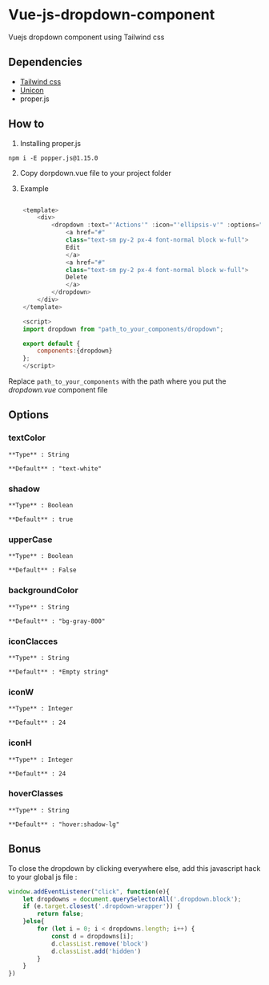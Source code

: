 # Vue-js-dropdown-component
Vuejs dropdown component using Tailwind css

## Dependencies

- [Tailwind css](https://tailwindcss.com)
- [Unicon](https://github.com/antonreshetov/vue-unicons)
- proper.js

## How to

1. Installing proper.js

``npm i -E popper.js@1.15.0``

2. Copy dorpdown.vue file to your project folder

3. Example

```javascript

    <template>
        <div>
            <dropdown :text="'Actions'" :icon="'ellipsis-v'" :options="{}">
                <a href="#" 
                class="text-sm py-2 px-4 font-normal block w-full">
                Edit
                </a>
                <a href="#" 
                class="text-sm py-2 px-4 font-normal block w-full">
                Delete 
                </a>
            </dropdown>
        </div>
    </template>

    <script>
    import dropdown from "path_to_your_components/dropdown";

    export default {
        components:{dropdown}
    };
    </script>

```

Replace ``path_to_your_components`` with the path where you put the *dropdown.vue* component file

## Options 
### textColor
    
    **Type** : String

    **Default** : "text-white"

### shadow
    
    **Type** : Boolean
    
    **Default** : true

### upperCase
    
    **Type** : Boolean
    
    **Default** : False

### backgroundColor
    
    **Type** : String
    
    **Default** : "bg-gray-800"

### iconClacces
    
    **Type** : String
    
    **Default** : *Empty string*


### iconW
    
    **Type** : Integer
    
    **Default** : 24

### iconH
    
    **Type** : Integer
    
    **Default** : 24


### hoverClasses
    
    **Type** : String
    
    **Default** : "hover:shadow-lg"


## Bonus

To close the dropdown by clicking everywhere else, add this javascript hack to your global js file : 

```javascript
window.addEventListener("click", function(e){
    let dropdowns = document.querySelectorAll('.dropdown.block');
    if (e.target.closest('.dropdown-wrapper')) {
        return false;
    }else{
        for (let i = 0; i < dropdowns.length; i++) {
            const d = dropdowns[i];
            d.classList.remove('block')
            d.classList.add('hidden')
        }
    }
})
```


